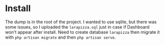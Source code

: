 # Install

The dump is in the root of the project. I wanted to use sqlite, but there was some issues, so I uploaded the `larapizza.sql` just in case if Dashboard won't appear after install.
Need to create database `larapizza` then migrate it with `php artisan migrate` and then `php artisan serve`.
